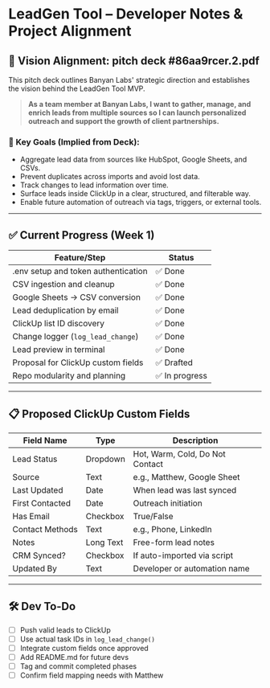 # LeadGen Tool – Developer Notes & Project Alignment

## 📌 Vision Alignment: pitch deck #86aa9rcer.2.pdf

This pitch deck outlines Banyan Labs' strategic direction and establishes the vision behind the LeadGen Tool MVP.

> **As a team member at Banyan Labs, I want to gather, manage, and enrich leads from multiple sources so I can launch personalized outreach and support the growth of client partnerships.**

### 🔑 Key Goals (Implied from Deck):
- Aggregate lead data from sources like HubSpot, Google Sheets, and CSVs.
- Prevent duplicates across imports and avoid lost data.
- Track changes to lead information over time.
- Surface leads inside ClickUp in a clear, structured, and filterable way.
- Enable future automation of outreach via tags, triggers, or external tools.

---

## ✅ Current Progress (Week 1)
| Feature/Step | Status |
|--------------|--------|
| .env setup and token authentication | ✅ Done |
| CSV ingestion and cleanup | ✅ Done |
| Google Sheets → CSV conversion | ✅ Done |
| Lead deduplication by email | ✅ Done |
| ClickUp list ID discovery | ✅ Done |
| Change logger (`log_lead_change`) | ✅ Done |
| Lead preview in terminal | ✅ Done |
| Proposal for ClickUp custom fields | ✅ Drafted |
| Repo modularity and planning | ✅ In progress |

---

## 📋 Proposed ClickUp Custom Fields
| Field Name        | Type       | Description |
|-------------------|------------|-------------|
| Lead Status        | Dropdown   | Hot, Warm, Cold, Do Not Contact |
| Source             | Text       | e.g., Matthew, Google Sheet |
| Last Updated       | Date       | When lead was last synced |
| First Contacted    | Date       | Outreach initiation |
| Has Email          | Checkbox   | True/False |
| Contact Methods    | Text       | e.g., Phone, LinkedIn |
| Notes              | Long Text  | Free-form lead notes |
| CRM Synced?        | Checkbox   | If auto-imported via script |
| Updated By         | Text       | Developer or automation name |

---

## 🛠️ Dev To-Do
- [ ] Push valid leads to ClickUp
- [ ] Use actual task IDs in `log_lead_change()`
- [ ] Integrate custom fields once approved
- [ ] Add README.md for future devs
- [ ] Tag and commit completed phases
- [ ] Confirm field mapping needs with Matthew
